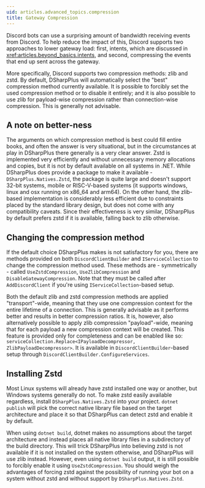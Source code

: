 ```yaml
---
uid: articles.advanced_topics.compression
title: Gateway Compression
---
```


Discord bots can use a surprising amount of bandwidth receiving events from Discord. To help reduce the impact of this, Discord supports two approaches to lower gateway load: first, intents, which are discussed in <xref:articles.beyond_basics.intents>, and second, compressing the events that end up sent across the gateway.

More specifically, Discord supports two compression methods: zlib and zstd. By default, DSharpPlus will automatically select the "best" compression method currently available. It is possible to forcibly set the used compression method or to disable it entirely; and it is also possible to use zlib for payload-wise compression rather than connection-wise compression. This is generally not advisable.

## A note on better-ness

The arguments on which compression method is best could fill entire books, and often the answer is very situational, but in the circumstances at play in DSharpPlus there generally is a very clear answer. Zstd is implemented very efficiently and without unnecessary memory allocations and copies, but it is not by default available on all systems in .NET. While DSharpPlus does provide a package to make it available - `DSharpPlus.Natives.Zstd`, the package is quite large and doesn't support 32-bit systems, mobile or RISC-V-based systems (it supports windows, linux and osx running on x86_64 and arm64). On the other hand, the zlib-based implementation is considerably less efficient due to constraints placed by the standard library design, but does not come with any compatibility caveats. Since their effectiveness is very similar, DSharpPlus by default prefers zstd if it is available, falling back to zlib otherwise.

## Changing the compression method

If the default choice DSharpPlus makes is not satisfactory for you, there are methods provided on both `DiscordClientBuilder` and `IServiceCollection` to change the compression method used. These methods are - symmetrically - called `UseZstdCompression`, `UseZlibCompression` and `DisableGatewayCompression`. Note that they must be called after `AddDiscordClient` if you're using `IServiceCollection`-based setup.

Both the default zlib and zstd compression methods are applied "transport"-wide, meaning that they use one compression context for the entire lifetime of a connection. This is generally advisable as it performs better and results in better compression ratios. It is, however, also alternatively possible to apply zlib compression "payload"-wide, meaning that for each payload a new compression context will be created. This feature is provided only for completeness and can be enabled like so: `serviceCollection.Replace<IPayloadDecompressor, ZlibPayloadDecompressor>`. It is available in `DiscordClientBuilder`-based setup through `DiscordClientBuilder.ConfigureServices`.

## Installing Zstd

Most Linux systems will already have zstd installed one way or another, but Windows systems generally do not. To make zstd easily available regardless, install `DSharpPlus.Natives.Zstd` into your project. `dotnet publish` will pick the correct native library file based on the target architecture and place it so that DSharpPlus can detect zstd and enable it by default.

When using `dotnet build`, dotnet makes no assumptions about the target architecture and instead places all native library files in a subdirectory of the build directory. This will trick DSharpPlus into believing zstd is not available if it is not installed on the system otherwise, and DSharpPlus will use zlib instead. However, even using `dotnet build` output, it is still possible to forcibly enable it using `UseZstdCompression`. You should weigh the advantages of forcing zstd against the possibility of running your bot on a system without zstd and without support by `DSharpPlus.Natives.Zstd`.
